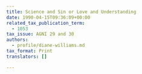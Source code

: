 ```yaml
---
title: Science and Sin or Love and Understanding
date: 1990-04-15T09:36:09+00:00
related_tax_publication_term:
  - 1053
tax_issue: AGNI 29 and 30
authors:
  - profile/diane-williams.md
tax_format: Print
translators: []

---
```

